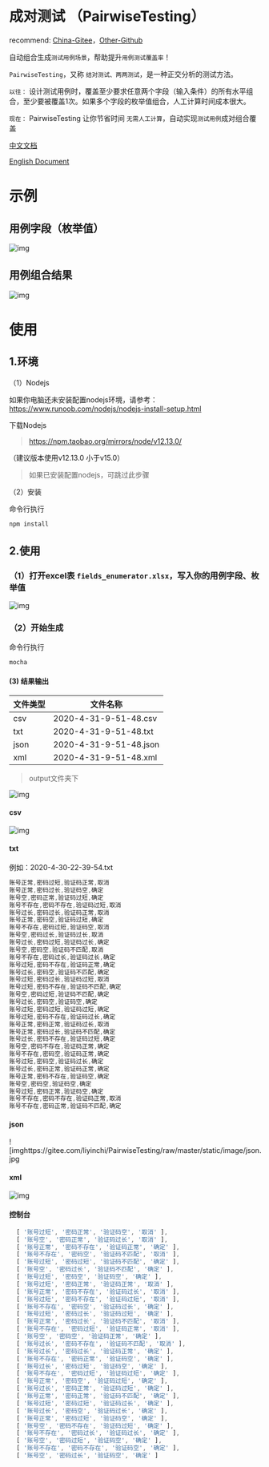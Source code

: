 
# 成对测试 （PairwiseTesting）


recommend: [China-Gitee](https://gitee.com/liyinchi/PairwiseTesting)，[Other-Github](https://github.com/Musule/PairwiseTesting)


自动组合生成`测试用例场景`，帮助提升`用例测试覆盖率`！

`PairwiseTesting`，又称 `结对测试、两两测试`，是一种正交分析的测试方法。

`以往：` 设计测试用例时，覆盖至少要求任意两个字段（输入条件）的所有水平组合，至少要被覆盖1次。如果多个字段的枚举值组合，人工计算时间成本很大。

`现在：` PairwiseTesting 让你节省时间 `无需人工计算`，自动实现`测试用例`成对组合覆盖


[中文文档]('README.md')

[English Document]('README-en.md')

# 示例
## 用例字段（枚举值）

![img](https://gitee.com/liyinchi/PairwiseTesting/raw/master/static/image/fields_enumerator.jpg)

## 用例组合结果
![img](https://gitee.com/liyinchi/PairwiseTesting/raw/master/static/image/csv.jpg)


# 使用
## 1.环境

（1）Nodejs

如果你电脑还未安装配置nodejs环境，请参考：https://www.runoob.com/nodejs/nodejs-install-setup.html

下载Nodejs

>https://npm.taobao.org/mirrors/node/v12.13.0/

（建议版本使用v12.13.0 小于v15.0）

>如果已安装配置nodejs，可跳过此步骤


（2）安装

命令行执行
```bash
npm install
```

## 2.使用

### （1）打开excel表 `fields_enumerator.xlsx`，写入你的用例字段、枚举值

![img](https://gitee.com/liyinchi/PairwiseTesting/raw/master/static/image/fields_enumerator_wirte.jpg)



### （2）开始生成

命令行执行
```bash
mocha
```
#### (3) 结果输出

|文件类型|文件名称|
|---|---|
|csv|2020-4-31-9-51-48.csv|
|txt|2020-4-31-9-51-48.txt|
|json|2020-4-31-9-51-48.json|
|xml|2020-4-31-9-51-48.xml|

>output文件夹下

![img](https://gitee.com/liyinchi/PairwiseTesting/raw/master/static/image/output.jpg)


#### csv

![img](https://gitee.com/liyinchi/PairwiseTesting/raw/master/static/image/csv.jpg)

#### txt

例如：2020-4-30-22-39-54.txt

```javascript
账号正常,密码过短,验证码正常,取消
账号正常,密码过长,验证码空,确定
账号空,密码正常,验证码过短,确定
账号不存在,密码不存在,验证码过短,取消
账号过长,密码过长,验证码正常,取消
账号正常,密码空,验证码过短,确定
账号不存在,密码过短,验证码空,取消
账号空,密码过长,验证码过长,取消
账号过长,密码过短,验证码过长,确定
账号空,密码空,验证码不匹配,取消
账号不存在,密码过长,验证码过长,确定
账号过短,密码不存在,验证码正常,确定
账号过长,密码空,验证码不匹配,确定
账号过短,密码过长,验证码过短,取消
账号过短,密码不存在,验证码不匹配,确定
账号空,密码过短,验证码不匹配,确定
账号过长,密码空,验证码空,确定
账号过短,密码过短,验证码过短,确定
账号过短,密码不存在,验证码过长,确定
账号正常,密码正常,验证码过长,取消
账号正常,密码过长,验证码不匹配,确定
账号过长,密码不存在,验证码过短,确定
账号空,密码不存在,验证码正常,确定
账号不存在,密码空,验证码正常,确定
账号过短,密码空,验证码过长,确定
账号过长,密码正常,验证码正常,确定
账号正常,密码不存在,验证码空,确定
账号空,密码空,验证码空,确定
账号过短,密码正常,验证码空,确定
账号不存在,密码不存在,验证码正常,取消
账号不存在,密码正常,验证码不匹配,确定

```

#### json

![imghttps://gitee.com/liyinchi/PairwiseTesting/raw/master/static/image/json.jpg

#### xml

![img](https://gitee.com/liyinchi/PairwiseTesting/raw/master/static/image/xml.jpg)


#### 控制台
```javascript
  [ '账号过短', '密码正常', '验证码空', '取消' ],
  [ '账号空', '密码正常', '验证码过长', '取消' ],
  [ '账号正常', '密码不存在', '验证码正常', '确定' ],
  [ '账号不存在', '密码空', '验证码不匹配', '取消' ],
  [ '账号过短', '密码过短', '验证码不匹配', '确定' ],
  [ '账号空', '密码过长', '验证码不匹配', '确定' ],
  [ '账号过短', '密码空', '验证码空', '确定' ],
  [ '账号过短', '密码正常', '验证码正常', '取消' ],
  [ '账号正常', '密码不存在', '验证码过长', '取消' ],
  [ '账号过短', '密码不存在', '验证码过短', '取消' ],
  [ '账号不存在', '密码空', '验证码过长', '确定' ],
  [ '账号过短', '密码过长', '验证码过短', '确定' ],
  [ '账号正常', '密码过长', '验证码不匹配', '取消' ],
  [ '账号不存在', '密码过短', '验证码正常', '取消' ],
  [ '账号空', '密码空', '验证码正常', '确定' ],
  [ '账号过长', '密码不存在', '验证码不匹配', '取消' ],
  [ '账号过长', '密码过长', '验证码正常', '确定' ],
  [ '账号不存在', '密码正常', '验证码空', '确定' ],
  [ '账号过长', '密码过短', '验证码空', '确定' ],
  [ '账号不存在', '密码过短', '验证码过短', '确定' ],
  [ '账号正常', '密码空', '验证码过短', '确定' ],
  [ '账号过长', '密码正常', '验证码过短', '确定' ],
  [ '账号正常', '密码正常', '验证码不匹配', '确定' ],
  [ '账号过短', '密码过短', '验证码过长', '确定' ],
  [ '账号过长', '密码空', '验证码过长', '确定' ],
  [ '账号正常', '密码过短', '验证码空', '确定' ],
  [ '账号空', '密码不存在', '验证码过短', '确定' ],
  [ '账号不存在', '密码过长', '验证码过长', '确定' ],
  [ '账号空', '密码过短', '验证码空', '确定' ],
  [ '账号不存在', '密码不存在', '验证码空', '确定' ],
  [ '账号空', '密码过长', '验证码空', '确定' ] 
```
